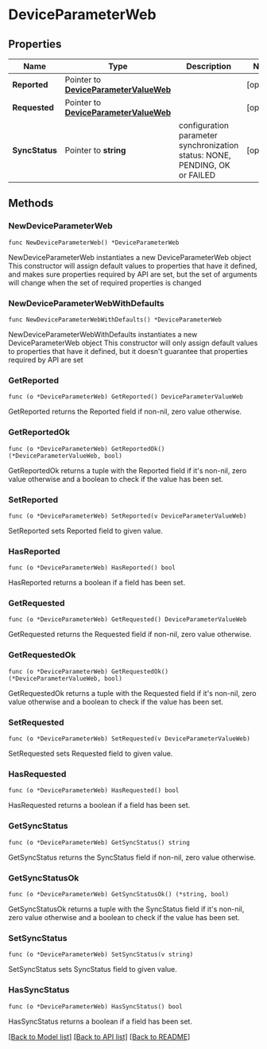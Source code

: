 # DeviceParameterWeb

## Properties

Name | Type | Description | Notes
------------ | ------------- | ------------- | -------------
**Reported** | Pointer to [**DeviceParameterValueWeb**](DeviceParameterValueWeb.md) |  | [optional] 
**Requested** | Pointer to [**DeviceParameterValueWeb**](DeviceParameterValueWeb.md) |  | [optional] 
**SyncStatus** | Pointer to **string** | configuration parameter synchronization status: NONE, PENDING, OK or FAILED | [optional] 

## Methods

### NewDeviceParameterWeb

`func NewDeviceParameterWeb() *DeviceParameterWeb`

NewDeviceParameterWeb instantiates a new DeviceParameterWeb object
This constructor will assign default values to properties that have it defined,
and makes sure properties required by API are set, but the set of arguments
will change when the set of required properties is changed

### NewDeviceParameterWebWithDefaults

`func NewDeviceParameterWebWithDefaults() *DeviceParameterWeb`

NewDeviceParameterWebWithDefaults instantiates a new DeviceParameterWeb object
This constructor will only assign default values to properties that have it defined,
but it doesn't guarantee that properties required by API are set

### GetReported

`func (o *DeviceParameterWeb) GetReported() DeviceParameterValueWeb`

GetReported returns the Reported field if non-nil, zero value otherwise.

### GetReportedOk

`func (o *DeviceParameterWeb) GetReportedOk() (*DeviceParameterValueWeb, bool)`

GetReportedOk returns a tuple with the Reported field if it's non-nil, zero value otherwise
and a boolean to check if the value has been set.

### SetReported

`func (o *DeviceParameterWeb) SetReported(v DeviceParameterValueWeb)`

SetReported sets Reported field to given value.

### HasReported

`func (o *DeviceParameterWeb) HasReported() bool`

HasReported returns a boolean if a field has been set.

### GetRequested

`func (o *DeviceParameterWeb) GetRequested() DeviceParameterValueWeb`

GetRequested returns the Requested field if non-nil, zero value otherwise.

### GetRequestedOk

`func (o *DeviceParameterWeb) GetRequestedOk() (*DeviceParameterValueWeb, bool)`

GetRequestedOk returns a tuple with the Requested field if it's non-nil, zero value otherwise
and a boolean to check if the value has been set.

### SetRequested

`func (o *DeviceParameterWeb) SetRequested(v DeviceParameterValueWeb)`

SetRequested sets Requested field to given value.

### HasRequested

`func (o *DeviceParameterWeb) HasRequested() bool`

HasRequested returns a boolean if a field has been set.

### GetSyncStatus

`func (o *DeviceParameterWeb) GetSyncStatus() string`

GetSyncStatus returns the SyncStatus field if non-nil, zero value otherwise.

### GetSyncStatusOk

`func (o *DeviceParameterWeb) GetSyncStatusOk() (*string, bool)`

GetSyncStatusOk returns a tuple with the SyncStatus field if it's non-nil, zero value otherwise
and a boolean to check if the value has been set.

### SetSyncStatus

`func (o *DeviceParameterWeb) SetSyncStatus(v string)`

SetSyncStatus sets SyncStatus field to given value.

### HasSyncStatus

`func (o *DeviceParameterWeb) HasSyncStatus() bool`

HasSyncStatus returns a boolean if a field has been set.


[[Back to Model list]](../README.md#documentation-for-models) [[Back to API list]](../README.md#documentation-for-api-endpoints) [[Back to README]](../README.md)


